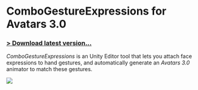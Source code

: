 # ComboGestureExpressions for Avatars 3.0

### [> Download latest version...](https://github.com/hai-vr/combo-gesture-expressions-av3/releases)

*ComboGestureExpressions* is an Unity Editor tool that lets you attach face expressions to hand gestures, and automatically generate an *Avatars 3.0* animator to match these gestures.

![](https://github.com/hai-vr/combo-gesture-expressions-av3/raw/z-res-pictures/Documentation/illustration.gif)
